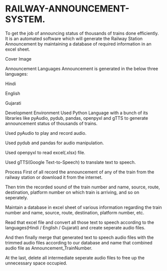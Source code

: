 # RAILWAY-ANNOUNCEMENT-SYSTEM.
To get the job of announcing status of thousands of trains done efficiently.
It is an automated software which will generate the Railway Station Announcement by maintaining a database of required information in an excel sheet.

Cover Image

Announcement Languages
Announcement is generated in the below three languages:

Hindi

English

Gujarati

Development Environment
Used Python Language with a bunch of its libraries like pyAudio, pydub, pandas, openpyxl and gTTS to generate announcement status of thousands of trains.

Used pyAudio to play and record audio.

Used pydub and pandas for audio manipulation.

Used openpyxl to read excel(.xlsx) file.

Used gTTS(Google Text-to-Speech) to translate text to speech.

Process
First of all record the announcement of any of the train from the railway station or download it from the internet.

Then trim the recorded sound of the train number and name, source, route, destination, platform number on which train is arriving, and so on seperately.

Maintain a database in excel sheet of various information regarding the train number and name, source, route, destination, platform number, etc.

Read that excel file and convert all those text to speech according to the languages(Hindi / English / Gujarati) and create seperate audio files.

And then finally merge that generated text to speech audio files with the trimmed audio files according to our database and name that combined audio file as Announcement_TrainNumber.

At the last, delete all intermediate seperate audio files to free up the unnecessary space occupied.
